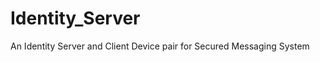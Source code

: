 Identity_Server
===============

An Identity Server and Client Device pair for Secured Messaging System
